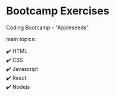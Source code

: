 # Bootcamp Exercises

Coding Bootcamp - "Appleseeds"

main topics:

✔️ HTML<br />
✔️ CSS<br />
✔️ Javascript<br />
✔️ React<br />
✔️ Nodejs
